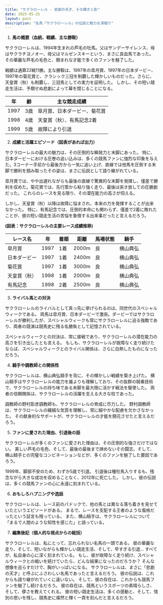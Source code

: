 ```yaml
---
title: "サクラローレル - 悲劇の天才、その輝きと影"
date: 2025-05-25
layout: post
description: "名馬『サクラローレル』の伝説と魅力を深堀り"
---
```


1. **馬の概要（血統、戦績、主な勝鞍）**

サクラローレルは、1994年生まれの芦毛の牡馬。父はサンデーサイレンス、母はサクラチヨノオー、母父はマルゼンスキーという、まさに良血馬であった。  その華麗な芦毛の毛色と、類まれな才能で多くのファンを魅了した。

戦績は通算22戦11勝。主な勝鞍は、1997年の皐月賞、1997年の日本ダービー、1997年の菊花賞と、クラシック三冠を制覇した輝かしいものだった。さらに、天皇賞（秋）も制覇し、三冠馬としての実力を証明した。  しかし、その短い競走生活は、予期せぬ悲劇によって幕を閉じることになる。

| 年 | 齢 | 主な競走成績 |
|---|---|---|
| 1997 | 3歳 | 皐月賞、日本ダービー、菊花賞 |
| 1998 | 4歳 | 天皇賞（秋）、有馬記念2着 |
| 1999 | 5歳 |  故障により引退 |


2. **成績と活躍エピソード（図表があれば出力）**

サクラローレルの最大の魅力は、その圧倒的な瞬発力と末脚にあった。  特に、日本ダービーにおける圧巻の追い込みは、多くの競馬ファンに強烈な印象を与えた。3コーナー手前から最後方から一気に追い上げ、直線では他馬を圧倒する末脚で勝利を掴み取ったその姿は、まさに伝説として語り継がれている。

皐月賞では、やや出遅れながらも最後の直線で驚異的な末脚を発揮し、僅差で勝利を収めた。菊花賞では、先行策から粘り強く走り、最後は突き放しての圧勝劇だった。  これらのレースを見る限り、その潜在能力の高さが伺える。

しかし、天皇賞（秋）以降は故障に悩まされ、本来の力を発揮することが出来なかった。  特に、有馬記念では、圧倒的本命にも関わらず、僅差で2着に敗れたことが、彼の短い競走生活の苦悩を象徴する出来事だったと言えるだろう。

**(図表：サクラローレルの主要レース成績推移)**

| レース名 | 年 | 着順 | 距離 | 馬場状態 | 騎手 |
|---|---|---|---|---|---|
| 皐月賞 | 1997 | 1着 | 2000m | 良 | 横山典弘 |
| 日本ダービー | 1997 | 1着 | 2400m | 良 | 横山典弘 |
| 菊花賞 | 1997 | 1着 | 3000m | 良 | 横山典弘 |
| 天皇賞（秋） | 1998 | 1着 | 2000m | 良 | 横山典弘 |
| 有馬記念 | 1998 | 2着 | 2500m | 良 | 横山典弘 |


3. **ライバル馬との対決**

サクラローレルのライバルとして真っ先に挙げられるのは、同世代のスペシャルウィークである。  両馬は皐月賞、日本ダービーで激突。ダービーではサクラローレルが勝利したが、スペシャルウィークも常にサクラローレルに迫る強敵であり、両者の競演は競馬史に残る名勝負として記憶されている。  

スペシャルウィークとの対決は、常に接戦であり、サクラローレルの潜在能力の高さを引き出したとも言える。  もしも、サクラローレルが故障なく走り続けたならば、スペシャルウィークとのライバル関係は、さらに白熱したものになっただろう。


4. **騎手や調教師との関係性**

サクラローレルは、横山典弘騎手を背に、その輝かしい戦績を築き上げた。  横山騎手はサクラローレルの能力を誰よりも理解しており、その抜群の騎乗技術で、サクラローレルの持ち味である末脚を最大限に活かす戦法を駆使した。  両者の信頼関係は、サクラローレルの活躍を支える大きな柱であった。

調教師の野村彰彦調教師も、サクラローレルの育成に尽力した。  野村調教師は、サクラローレルの繊細な気質を理解し、常に細やかな配慮を欠かさなかった。  その献身的なサポートが、サクラローレルの才能を開花させたと言えるだろう。


5. **ファンに愛された理由、引退後の話**

サクラローレルが多くのファンに愛された理由は、その圧倒的な強さだけではない。  美しい芦毛の毛色、そして、最後の最後まで諦めないその闘志、そして、横山騎手との完璧なコンビネーションなどが、多くのファンを魅了した要因であろう。

1999年、脚部不安のため、わずか5歳で引退。  引退後は種牡馬入りするも、残念ながら大きな成功を収めることなく、2012年に死亡した。  しかし、彼の伝説は、多くの競馬ファンの心に永遠に刻まれている。


6. **おもしろハプニングや逸話**

サクラローレルは、レース前のパドックで、他の馬とは異なる落ち着きを見せていたというエピソードがある。  まるで、レースを支配する王者のような風格だったという証言も残っている。  また、横山騎手は、サクラローレルについて「まるで人間のような知性を感じた」と語っている。


7. **編集後記（個人的な視点からの総括）**

サクラローレルは、私にとって、忘れられない名馬の一頭である。  彼の華麗な走り、そして、短いながらも輝かしい競走生活、そして、早すぎる引退…  すべてが、私自身の心に深く刻まれている。  もし、彼が故障なく走り続け、スペシャルウィークとの戦いを続けていたら、どんな結果になったのだろうか？  そんな想像を巡らすだけで、胸がいっぱいになる。  サクラローレルは、まさに「悲劇の天才」と呼ぶにふさわしい名馬であったと言えるだろう。  彼の伝説は、これからも語り継がれていくに違いない。  そして、彼の存在は、これからも競馬ファンを魅了し続けるだろう。  彼の存在は、競馬というスポーツの素晴らしさ、そして、儚さを教えてくれる。  彼の短い競走生活は、多くの感動と、そして、惜別の思いを残し、競馬史に燦然と輝く一頁を刻んだと言えるだろう。
